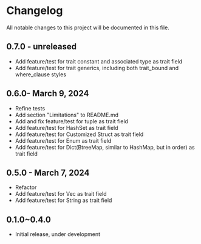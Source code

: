 # Changelog

All notable changes to this project will be documented in this file.

## 0.7.0 - unreleased
* Add feature/test for trait constant and associated type as trait field
* Add feature/test for trait generics, including both trait_bound and where_clause styles

## 0.6.0- March 9, 2024
* Refine tests
* Add section "Limitations" to README.md
* Add and fix feature/test for tuple as trait field
* Add feature/test for HashSet as trait field
* Add feature/test for Customized Struct as trait field
* Add feature/test for Enum as trait field
* Add feature/test for Dict(BtreeMap, similar to HashMap, but in order) as trait field

## 0.5.0 - March 7, 2024

* Refactor
* Add feature/test for Vec as trait field
* Add feature/test for String as trait field

## 0.1.0~0.4.0

* Initial release, under development